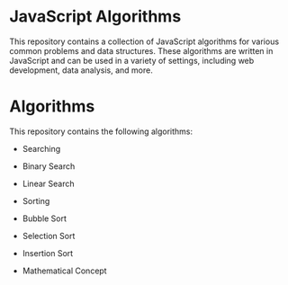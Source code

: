# JavaScript Algorithms

This repository contains a collection of JavaScript algorithms for various common problems and data structures. These algorithms are written in JavaScript and can be used in a variety of settings, including web development, data analysis, and more.

# Algorithms

This repository contains the following algorithms:

- Searching

* Binary Search

- Linear Search

* Sorting

- Bubble Sort

* Selection Sort
* Insertion Sort

* Mathematical Concept
